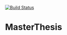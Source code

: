 [![Build Status](https://travis-ci.org/frank1789/MasterThesis.svg?branch=master)](https://travis-ci.org/frank1789/MasterThesis)


# MasterThesis
